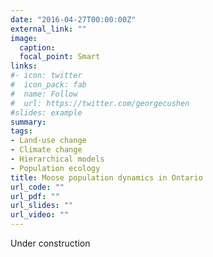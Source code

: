 ```yaml
---
date: "2016-04-27T00:00:00Z"
external_link: ""
image:
  caption: 
  focal_point: Smart
links:
#- icon: twitter
#  icon_pack: fab
#  name: Follow
#  url: https://twitter.com/georgecushen
#slides: example
summary: 
tags:
- Land-use change
- Climate change
- Hierarchical models
- Population ecology
title: Moose population dynamics in Ontario
url_code: ""
url_pdf: ""
url_slides: ""
url_video: ""
---
```

Under construction
